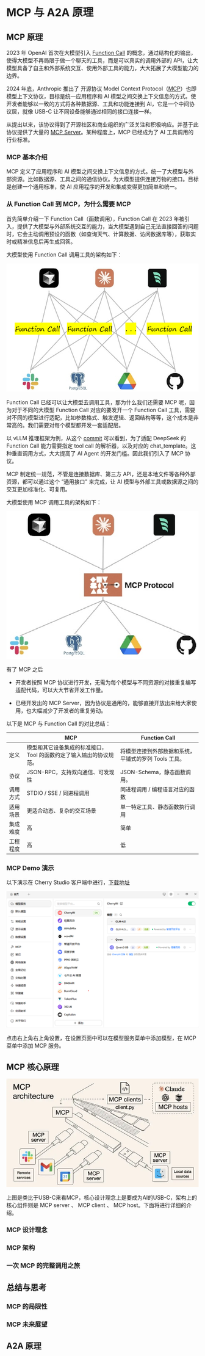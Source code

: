 <!--Copyright © ZOMI 适用于[License](https://github.com/Infrasys-AI/AIInfra)版权许可-->

# MCP 与 A2A 原理

## MCP 原理

2023 年 OpenAI 首次在大模型引入 [Function Call](https://platform.openai.com/docs/guides/function-calling) 的概念，通过结构化的输出，使得大模型不再局限于做一个聊天的工具，而是可以真实的调用外部的 API，让大模型具备了自主和外部系统交互、使用外部工具的能力，大大拓展了大模型能力的边界。

2024 年底，Anthropic 推出了 开源协议 Model Context Protocol（[MCP](https://modelcontextprotocol.io/introduction)）也即模型上下文协议，目标是统一应用程序和 AI 模型之间交换上下文信息的方式。使开发者能够以一致的方式将各种数据源、工具和功能连接到 AI，它是一个中间协议层，就像 USB-C 让不同设备能够通过相同的接口连接一样。

从提出以来，该协议得到了开源社区和商业组织的广泛关注和积极响应。并基于此协议提供了大量的 [MCP Server](https://github.com/modelcontextprotocol/servers)。某种程度上，MCP 已经成为了 AI 工具调用的行业标准。


### MCP 基本介绍

MCP 定义了应用程序和 AI 模型之间交换上下文信息的方式。统一了大模型与外部资源。比如数据源、工具之间的通信协议。为大模型提供连接万物的接口。目标是创建一个通用标准，使 AI 应用程序的开发和集成变得更加简单和统一。

### 从 Function Call 到 MCP，为什么需要 MCP

首先简单介绍一下 Function Call（函数调用），Function Call 在 2023 年被引入，提供了大模型与外部系统交互的能力，当大模型遇到自己无法直接回答的问题时，它会主动调用预设的函数（如查询天气、计算数据、访问数据库等），获取实时或精准信息后再生成回答。


大模型使用 Function Call 调用工具的架构如下：

![](images/03MCPandA2A_01.png)

Function Call 已经可以让大模型去调用工具，那为什么我们还需要 MCP 呢，因为对于不同的大模型 Function Call 对应的要发开一个 Function Call 工具，需要对不同的模型进行适配，比如参数格式、触发逻辑、返回结构等等，这个成本是非常高的。我们需要对每个模型都开发一套适配层。

以 vLLM 推理框架为例，从这个 [commit](https://github.com/vllm-project/vllm/pull/18874) 可以看到，为了适配 DeepSeek 的 Function Call 能力需要指定 tool call 的解析器，以及对应的 chat_template。这种垂直调用方式，大大提高了 AI Agent 的开发门槛。因此我们引入了 MCP 协议。

MCP 制定统一规范，不管是连接数据库、第三方 API，还是本地文件等各种外部资源，都可以通过这个 “通用接口” 来完成，让 AI 模型与外部工具或数据源之间的交互更加标准化、可复用。

大模型使用 MCP 调用工具的架构如下：

![](images/03MCPandA2A_02.png)

有了 MCP 之后

- 开发者按照 MCP 协议进行开发，无需为每个模型与不同资源的对接重复编写适配代码，可以大大节省开发工作量。

- 已经开发出的 MCP Server，因为协议是通用的，能够直接开放出来给大家使用，也大幅减少了开发者的重复劳动。

以下是 MCP 与 Function Call 的对比总结：

||MCP|Function Call|
|--|---|-------------|
|定义|模型和其它设备集成的标准接口，Tool 的函数约定了输入输出的协议规范。|将模型连接到外部数据和系统，平铺式的罗列 Tools 工具。|
|协议|JSON-RPC，支持双向通信、可发现性|JSON-Schema，静态函数调用。|
|调用方式|STDIO / SSE / 同进程调用|同进程调用 / 编程语言对应的函数|
|适用场景|更适合动态、复杂的交互场景|单一特定工具、静态函数执行调用|
|集成难度|高|简单|
|工程程度|高|低|

### MCP Demo 演示

以下演示在 Cherry Studio 客户端中进行，[下载地址](https://www.cherry-ai.com/download)

![](images/03MCPandA2A_04.png)

点击右上角右上角设置，在设置页面中可以在模型服务菜单中添加模型，在 MCP 菜单中添加 MCP 服务。

## MCP 核心原理

![](images/03MCPandA2A_03.png)

上图是类比于USB-C来看MCP，核心设计理念上是要成为AI的USB-C，架构上的核心组件则是 MCP server 、 MCP client 、 MCP host。下面将进行详细的介绍。

### MCP 设计理念

### MCP 架构

### 一次 MCP 的完整调用之旅

## 总结与思考

### MCP 的局限性

### MCP 未来展望

## A2A 原理
